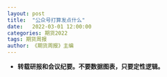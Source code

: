 ```yaml
---
layout: post
title:  "公众号打算发点什么"
date:   2022-03-01 12:00:00
categories: 期货2022
tags: 期货周报
author: 《期货周报》主编
---
```


* **转载研报和会议纪要。不要数据图表，只要定性逻辑。**
